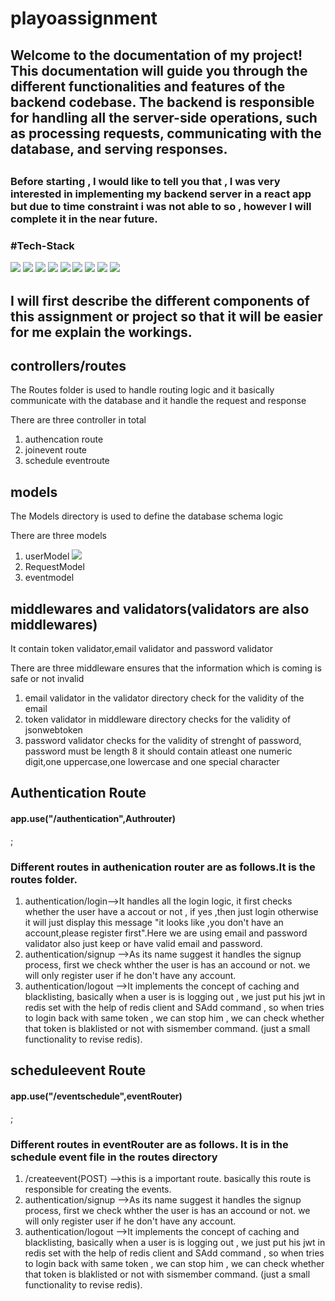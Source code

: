 # playoassignment
<h2>
Welcome to the documentation of my project! This documentation will guide you through the different functionalities and features of the backend codebase. The backend is responsible for handling all the server-side operations, such as processing requests, communicating with the database, and serving responses.
<h2>
<h3>Before starting , I would like to tell you that , I was very interested in implementing my backend server in a react app but due to time constraint i was not able to so , however I will complete it in the near future.<h3>

#Tech-Stack
  
  <div>  
  <img src = "https://img.shields.io/badge/mongodb-black?style=for-the-badge&logo=mongodb&logoColor=green" />
  <img src = "https://img.shields.io/badge/nodejs-black?style=for-the-badge&logo=nodejs&logoColor=green" />
  <img src = "https://img.shields.io/badge/express-black?style=for-the-badge&logo=expressjs&logoColor=white" />
  <img src = "https://img.shields.io/badge/mongoose-black?style=for-the-badge&logo=mongoose&logoColor=green" />
  <img src = "https://img.shields.io/badge/redis-red?style=for-the-badge&logo=redis&logoColor=white" />
  <img src = "https://img.shields.io/badge/jsonwebtoken-black?style=for-the-badge&logo=jsonwebtoken&logoColor=white" />
  <img src = "https://img.shields.io/badge/postman-white?style=for-the-badge&logo=postman&logoColor=black" />
  <img src = "https://img.shields.io/badge/pbdkf2-black?style=for-the-badge&logo=pbdkf2&logoColor=white" />
  <img src = "https://img.shields.io/badge/node-cron-black?style=for-the-badge&logo=node-cron&logoColor=white" />
  </div>

  <h2>
  I will first describe the different components of this assignment or project so that it will be easier for me explain the workings.
  </h2>
  
  <h2>controllers/routes </h2>
  
  
  
  <p>The Routes folder is used to handle routing logic and it basically communicate with the database and it handle the request and response</p>
  <div>
    <p>There are three controller in total</p>  
    <ol>
      <li>authencation route</li>
      <li>joinevent route</li>
      <li>schedule eventroute</li>
    </ol>
  </div>
  
  <h2>models</h2>
  
  <p>The Models directory is used to define the database schema logic</p>
  <div>
    <p>There are three models</p>
    <ol>
      <li>userModel
      <img src = "https://user-images.githubusercontent.com/108891203/224583176-9e84a107-cff3-4b46-b3d0-ea819f9d1a82.png" />  
      </li>
      <li>RequestModel</li>
      <li>eventmodel </li>
    </ol>
  </div>
  
  <h2>middlewares and validators(validators are also middlewares)</h2>
    <p>It contain token validator,email validator and password validator </p>
  <div>
    <p>There are three middleware ensures that the information which is coming is safe or not invalid</p>
    <ol>
      <li>email validator in the validator directory check for the validity of the email</li>
      <li>token validator in middleware directory checks for the validity of jsonwebtoken</li>
      <li>password validator checks for the validity of strenght of password, password must be length 8 it should contain atleast one numeric digit,one uppercase,one lowercase and one special character </li>
    </ol>
  </div>

  
  
  
  
  
  
  <div style:"text-align:"center">
 <h2>Authentication Route </h2>                                
 <h4>app.use("/authentication",Authrouter)</h4> ;                                
                              <h3>Different routes in authenication router are as follows.It is the routes folder.</h3>
 
<ol>
                              
 <li>
  authentication/login-->It handles all the login logic, it first checks whether the user have a accout or not , if yes ,then just login otherwise it will just display this message "it looks like ,you don't have an account,please register first".Here we are using email and password validator also just keep or have valid email and password.                     
</li>
   
<li>
authentication/signup -->As its name suggest it handles the signup process, first we check whther the user is has an accound or not. we will
only register user if he don't have any account.
</li>

<li>
authentication/logout -->It implements the concept of caching and blacklisting, basically when a user is is logging out , we just put his jwt
in redis set with the help of redis client and SAdd command , so when tries to login back with same token , we can stop him , we can check
whether that token is blaklisted or not with sismember command. (just a small functionality to revise redis). 
</li>
  
</ol>
                                 

</div>
  
  
  
  
  
  
  
  
  
<div style:"text-align:"center">
 <h2>scheduleevent Route </h2>                                
 <h4>app.use("/eventschedule",eventRouter)</h4> ;                                
 <h3>Different routes in eventRouter are as follows. It is in the schedule event file in the routes directory</h3>
 
<ol>
                              
 <li>
 /createevent(POST) -->this is a important route. basically this route is responsible for creating the events. 
                                              
</li>
   
<li>
authentication/signup -->As its name suggest it handles the signup process, first we check whther the user is has an accound or not. we will
only register user if he don't have any account.
</li>

<li>
authentication/logout -->It implements the concept of caching and blacklisting, basically when a user is is logging out , we just put his jwt
in redis set with the help of redis client and SAdd command , so when tries to login back with same token , we can stop him , we can check
whether that token is blaklisted or not with sismember command. (just a small functionality to revise redis). 
</li>
  
</ol>
                                 

</div>  
  
  
  
  
  
  
